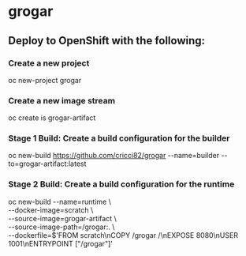 # grogar

## Deploy to OpenShift with the following:

### Create a new project
oc new-project grogar

### Create a new image stream
oc create is grogar-artifact

### Stage 1 Build: Create a build configuration for the builder

oc new-build https://github.com/cricci82/grogar --name=builder --to=grogar-artifact:latest

### Stage 2 Build: Create a build configuration for the runtime

oc new-build --name=runtime \\  
   --docker-image=scratch \\  
   --source-image=grogar-artifact \\  
   --source-image-path=/grogar:. \\  
   --dockerfile=$'FROM scratch\nCOPY /grogar /\nEXPOSE 8080\nUSER 1001\nENTRYPOINT ["/grogar"]'
   
